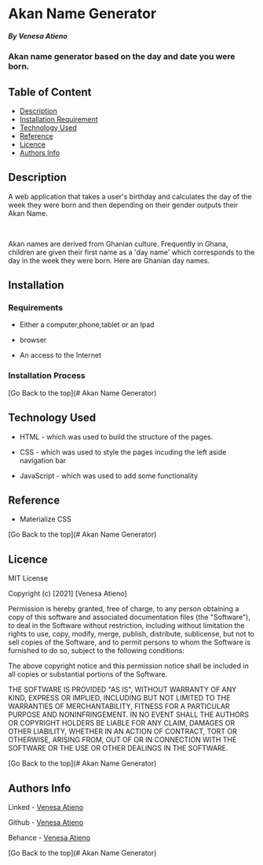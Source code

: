 # Akan Name Generator

##### By Venesa Atieno 
### Akan name generator based on the day and date you were born.

## Table of Content

+ [Description](#description)
+ [Installation Requirement](#Installation)
+ [Technology Used](#technology-used)
+ [Reference](#reference)
+ [Licence](#licence)
+ [Authors Info](#author-Info)


## Description
<p>A web application that takes a user's birthday and calculates the day of the week they were born and then depending on their gender outputs their Akan Name. </p>
<br>
<p>Akan names are derived from Ghanian culture. Frequently in Ghana, children are given their first name as a 'day name' which corresponds to the day in the week they were born. Here are Ghanian day names.</p>


## Installation

### Requirements

* Either a computer,phone,tablet or an Ipad

* browser

* An access to the Internet


### Installation Process

[Go Back to the top](# Akan Name Generator)

## Technology Used
* HTML - which was used to build the structure of the pages.

* CSS - which was used to style the pages incuding the left aside navigation bar

* JavaScript - which was used to add some functionality


## Reference
* Materialize CSS

[Go Back to the top](# Akan Name Generator)


## Licence

MIT License

Copyright (c) [2021] [Venesa Atieno]

Permission is hereby granted, free of charge, to any person obtaining a copy
of this software and associated documentation files (the "Software"), to deal
in the Software without restriction, including without limitation the rights
to use, copy, modify, merge, publish, distribute, sublicense, but not to sell
copies of the Software, and to permit persons to whom the Software is
furnished to do so, subject to the following conditions:

The above copyright notice and this permission notice shall be included in all
copies or substantial portions of the Software.

THE SOFTWARE IS PROVIDED "AS IS", WITHOUT WARRANTY OF ANY KIND, EXPRESS OR
IMPLIED, INCLUDING BUT NOT LIMITED TO THE WARRANTIES OF MERCHANTABILITY,
FITNESS FOR A PARTICULAR PURPOSE AND NONINFRINGEMENT. IN NO EVENT SHALL THE
AUTHORS OR COPYRIGHT HOLDERS BE LIABLE FOR ANY CLAIM, DAMAGES OR OTHER
LIABILITY, WHETHER IN AN ACTION OF CONTRACT, TORT OR OTHERWISE, ARISING FROM,
OUT OF OR IN CONNECTION WITH THE SOFTWARE OR THE USE OR OTHER DEALINGS IN THE
SOFTWARE.

[Go Back to the top](# Akan Name Generator)


## Authors Info


Linked - [Venesa Atieno](www.linkedin.com/in/venesa-atieno)

Github - [Venesa Atieno](https://github.com/VenesaOkuna)

Behance - [Venesa Atieno](https://www.behance.net/venesaatieno)

[Go Back to the top](# Akan Name Generator)
